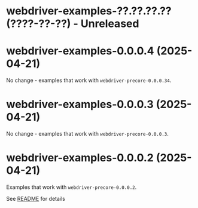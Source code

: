 # webdriver-examples-??.??.??.?? (????-??-??) - Unreleased

# webdriver-examples-0.0.0.4 (2025-04-21)

No change - examples that work with `webdriver-precore-0.0.0.34`.

# webdriver-examples-0.0.0.3 (2025-04-21)

No change - examples that work with `webdriver-precore-0.0.0.3`.

# webdriver-examples-0.0.0.2 (2025-04-21)

Examples that work with `webdriver-precore-0.0.0.2`.

See [README](README.md) for details